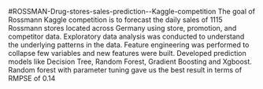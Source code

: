 #ROSSMAN-Drug-stores-sales-prediction--Kaggle-competition
The goal of Rossmann Kaggle competition is to forecast the daily sales of 1115 Rossmann stores located across Germany using store, promotion, and competitor data. Exploratory data analysis was conducted to understand the underlying patterns in the data. Feature engineering was performed to collapse few variables and new features were built. Developed prediction models like Decision Tree, Random Forest, Gradient Boosting and Xgboost. Random forest with parameter tuning gave us the best result in terms of RMPSE of 0.14
